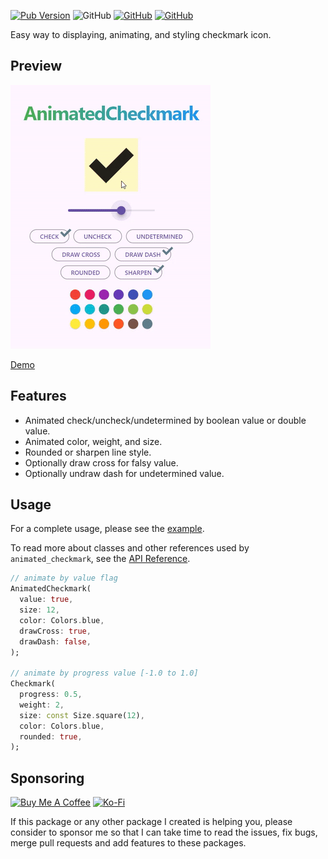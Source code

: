 [![Pub Version](https://img.shields.io/pub/v/animated_checkmark)](https://pub.dev/packages/animated_checkmark) ![GitHub](https://img.shields.io/github/license/davigmacode/flutter_animated_checkmark) [![GitHub](https://badgen.net/badge/icon/buymeacoffee?icon=buymeacoffee&color=yellow&label)](https://www.buymeacoffee.com/davigmacode) [![GitHub](https://badgen.net/badge/icon/ko-fi?icon=kofi&color=red&label)](https://ko-fi.com/davigmacode)

Easy way to displaying, animating, and styling checkmark icon.

## Preview

[![Preview](https://github.com/davigmacode/flutter_animated_checkmark/raw/main/media/preview.gif)](https://davigmacode.github.io/flutter_animated_checkmark)

[Demo](https://davigmacode.github.io/flutter_animated_checkmark)

## Features

* Animated check/uncheck/undetermined by boolean value or double value.
* Animated color, weight, and size.
* Rounded or sharpen line style.
* Optionally draw cross for falsy value.
* Optionally undraw dash for undetermined value.

## Usage

For a complete usage, please see the [example](https://pub.dev/packages/animated_checkmark#-example-tab-).

To read more about classes and other references used by `animated_checkmark`, see the [API Reference](https://pub.dev/documentation/animated_checkmark/latest/).

```dart
// animate by value flag
AnimatedCheckmark(
  value: true,
  size: 12,
  color: Colors.blue,
  drawCross: true,
  drawDash: false,
);

// animate by progress value [-1.0 to 1.0]
Checkmark(
  progress: 0.5,
  weight: 2,
  size: const Size.square(12),
  color: Colors.blue,
  rounded: true,
);
```

## Sponsoring

<a href="https://www.buymeacoffee.com/davigmacode" target="_blank"><img src="https://cdn.buymeacoffee.com/buttons/v2/default-yellow.png" alt="Buy Me A Coffee" height="45"></a>
<a href="https://ko-fi.com/davigmacode" target="_blank"><img src="https://storage.ko-fi.com/cdn/brandasset/kofi_s_tag_white.png" alt="Ko-Fi" height="45"></a>

If this package or any other package I created is helping you, please consider to sponsor me so that I can take time to read the issues, fix bugs, merge pull requests and add features to these packages.